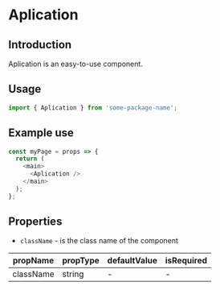 # Aplication

<!-- STORY -->

## Introduction

Aplication is an easy-to-use component.

## Usage

```javascript
import { Aplication } from 'some-package-name';
```

## Example use

```javascript
const myPage = props => {
  return (
    <main>
      <Aplication />
    </main>
  );
};
```

## Properties

- `className` - is the class name of the component

| propName  | propType | defaultValue | isRequired |
| --------- | -------- | ------------ | ---------- |
| className | string   | -            | -          |
